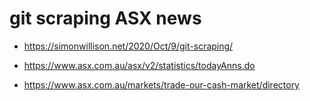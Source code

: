 # git scraping ASX news

- https://simonwillison.net/2020/Oct/9/git-scraping/


- https://www.asx.com.au/asx/v2/statistics/todayAnns.do
- https://www.asx.com.au/markets/trade-our-cash-market/directory
